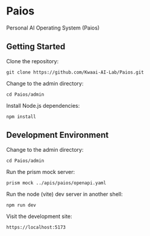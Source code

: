 # Paios
Personal AI Operating System (Paios)

## Getting Started

Clone the repository:

    git clone https://github.com/Kwaai-AI-Lab/Paios.git

Change to the admin directory:

    cd Paios/admin

Install Node.js dependencies:

    npm install

## Development Environment

Change to the admin directory:

    cd Paios/admin

Run the prism mock server:

    prism mock ../apis/paios/openapi.yaml

Run the node (vite) dev server in another shell:

    npm run dev

Visit the development site:

    https://localhost:5173
